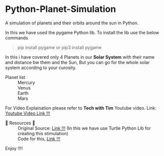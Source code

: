 # Python-Planet-Simulation
A simulation of planets and their orbits around the sun in Python.

In this we have used the pygame Python lib. To install the lib use the below commands
> pip install pygame
or
> pip3 install pygame

In this i have covered only 4 Planets in our <b>Solar System</b> with their name and distance bw them and the Sun, But you can go for the whole solar system according to your curosity.
<dl>
  <dt>Planet list</dt>
  <dd>Mercury</dd>
  <dd>Venus</dd>
  <dd>Earth</dd>
  <dd>Mars</dd>  
</dl>

For Video Explaination please refer to <b>Tech with Tim</b> Youtube video.
Link: <a href="https://www.youtube.com/watch?v=WTLPmUHTPqo&t=371s">Youtube Video Link !!!</a>

<dl>
	<dt>📄 Resources 📄</dt>
	<dd>Original Source: <a href="https://fiftyexamples.readthedocs.io/en/latest/gravity.html">Link !!!</a>
	(In this we have use Turtle Python Lib for creating this stimulation)
	</dd>
	<dd>Code for this, <a href="https://github.com/shivam287/Python-Planet-Simulation">Link !!!</a></dd>
</dl>

Enjoy !!!!